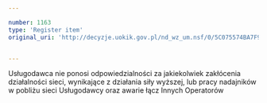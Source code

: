 ```yaml
---

number: 1163
type: 'Register item'
original_uri: 'http://decyzje.uokik.gov.pl/nd_wz_um.nsf/0/5C075574BA7F94A0C1257302003332B3?OpenDocument'


---
```


Usługodawca nie ponosi odpowiedzialności za jakiekolwiek zakłócenia działalności sieci, wynikające z działania siły wyższej, lub pracy nadajników w pobliżu sieci Usługodawcy oraz awarie łącz Innych Operatorów
